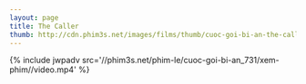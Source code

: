 ```yaml
---
layout: page
title: The Caller
thumb: http://cdn.phim3s.net/images/films/thumb/cuoc-goi-bi-an-the-caller-2011.jpg
---
```

{% include jwpadv src='//phim3s.net/phim-le/cuoc-goi-bi-an_731/xem-phim//video.mp4' %}